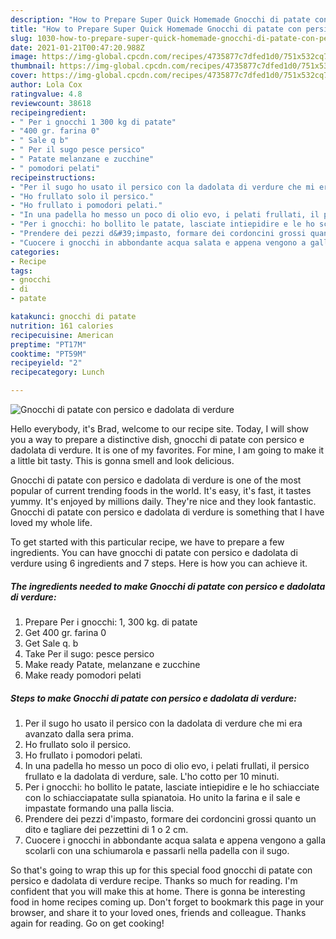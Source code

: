 ```yaml
---
description: "How to Prepare Super Quick Homemade Gnocchi di patate con persico e dadolata di verdure"
title: "How to Prepare Super Quick Homemade Gnocchi di patate con persico e dadolata di verdure"
slug: 1030-how-to-prepare-super-quick-homemade-gnocchi-di-patate-con-persico-e-dadolata-di-verdure
date: 2021-01-21T00:47:20.988Z
image: https://img-global.cpcdn.com/recipes/4735877c7dfed1d0/751x532cq70/gnocchi-di-patate-con-persico-e-dadolata-di-verdure-recipe-main-photo.jpg
thumbnail: https://img-global.cpcdn.com/recipes/4735877c7dfed1d0/751x532cq70/gnocchi-di-patate-con-persico-e-dadolata-di-verdure-recipe-main-photo.jpg
cover: https://img-global.cpcdn.com/recipes/4735877c7dfed1d0/751x532cq70/gnocchi-di-patate-con-persico-e-dadolata-di-verdure-recipe-main-photo.jpg
author: Lola Cox
ratingvalue: 4.8
reviewcount: 38618
recipeingredient:
- " Per i gnocchi 1 300 kg di patate"
- "400 gr. farina 0"
- " Sale q b"
- " Per il sugo pesce persico"
- " Patate melanzane e zucchine"
- " pomodori pelati"
recipeinstructions:
- "Per il sugo ho usato il persico con la dadolata di verdure che mi era avanzato dalla sera prima."
- "Ho frullato solo il persico."
- "Ho frullato i pomodori pelati."
- "In una padella ho messo un poco di olio evo, i pelati frullati, il persico frullato e la dadolata di verdure, sale. L&#39;ho cotto per 10 minuti."
- "Per i gnocchi: ho bollito le patate, lasciate intiepidire e le ho schiacciate con lo schiacciapatate sulla spianatoia. Ho unito la farina e il sale e impastate formando una palla liscia."
- "Prendere dei pezzi d&#39;impasto, formare dei cordoncini grossi quanto un dito e tagliare dei pezzettini di 1 o 2 cm."
- "Cuocere i gnocchi in abbondante acqua salata e appena vengono a galla scolarli con una schiumarola e passarli nella padella con il sugo."
categories:
- Recipe
tags:
- gnocchi
- di
- patate

katakunci: gnocchi di patate 
nutrition: 161 calories
recipecuisine: American
preptime: "PT17M"
cooktime: "PT59M"
recipeyield: "2"
recipecategory: Lunch

---
```



![Gnocchi di patate con persico e dadolata di verdure](https://img-global.cpcdn.com/recipes/4735877c7dfed1d0/751x532cq70/gnocchi-di-patate-con-persico-e-dadolata-di-verdure-recipe-main-photo.jpg)

Hello everybody, it's Brad, welcome to our recipe site. Today, I will show you a way to prepare a distinctive dish, gnocchi di patate con persico e dadolata di verdure. It is one of my favorites. For mine, I am going to make it a little bit tasty. This is gonna smell and look delicious.



Gnocchi di patate con persico e dadolata di verdure is one of the most popular of current trending foods in the world. It's easy, it's fast, it tastes yummy. It's enjoyed by millions daily. They're nice and they look fantastic. Gnocchi di patate con persico e dadolata di verdure is something that I have loved my whole life.


To get started with this particular recipe, we have to prepare a few ingredients. You can have gnocchi di patate con persico e dadolata di verdure using 6 ingredients and 7 steps. Here is how you can achieve it.

<!--inarticleads1-->

##### The ingredients needed to make Gnocchi di patate con persico e dadolata di verdure:

1. Prepare  Per i gnocchi: 1, 300 kg. di patate
1. Get 400 gr. farina 0
1. Get  Sale q. b
1. Take  Per il sugo: pesce persico
1. Make ready  Patate, melanzane e zucchine
1. Make ready  pomodori pelati




<!--inarticleads2-->

##### Steps to make Gnocchi di patate con persico e dadolata di verdure:

1. Per il sugo ho usato il persico con la dadolata di verdure che mi era avanzato dalla sera prima.
1. Ho frullato solo il persico.
1. Ho frullato i pomodori pelati.
1. In una padella ho messo un poco di olio evo, i pelati frullati, il persico frullato e la dadolata di verdure, sale. L&#39;ho cotto per 10 minuti.
1. Per i gnocchi: ho bollito le patate, lasciate intiepidire e le ho schiacciate con lo schiacciapatate sulla spianatoia. Ho unito la farina e il sale e impastate formando una palla liscia.
1. Prendere dei pezzi d&#39;impasto, formare dei cordoncini grossi quanto un dito e tagliare dei pezzettini di 1 o 2 cm.
1. Cuocere i gnocchi in abbondante acqua salata e appena vengono a galla scolarli con una schiumarola e passarli nella padella con il sugo.




So that's going to wrap this up for this special food gnocchi di patate con persico e dadolata di verdure recipe. Thanks so much for reading. I'm confident that you will make this at home. There is gonna be interesting food in home recipes coming up. Don't forget to bookmark this page in your browser, and share it to your loved ones, friends and colleague. Thanks again for reading. Go on get cooking!
